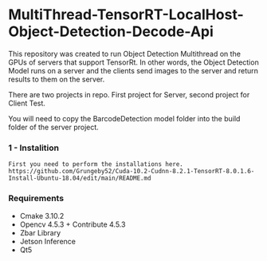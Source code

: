 # MultiThread-TensorRT-LocalHost-Object-Detection-Decode-Api
This repository was created to run Object Detection Multithread on the GPUs of servers that support TensorRt. In other words, the Object Detection Model runs on a server and the clients send images to the server and return results to them on the server.

There are two projects in repo. First project for Server, second project for Client Test. 

You will need to copy the BarcodeDetection model folder into the build folder of the server project.


### 1 - Instalition
    First you need to perform the installations here.
    https://github.com/Grungeby52/Cuda-10.2-Cudnn-8.2.1-TensorRT-8.0.1.6-Install-Ubuntu-18.04/edit/main/README.md
    
### Requirements
- Cmake 3.10.2
- Opencv 4.5.3 + Contribute 4.5.3
- Zbar Library
- Jetson Inference
- Qt5
